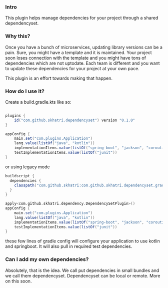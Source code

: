 ### Intro
This plugin helps manage dependencies for your project through a shared dependencyset.


### Why this?
Once you have a bunch of microservices, updating library versions can be a pain. Sure, you might have a template and it is maintained. Your project soon loses connection with the template and you might have tons of dependencies which are not uptodate. Each team is different and you want to update these dependencies for your project at your own pace.

This plugin is an effort towards making that happen.

### How do I use it?

Create a build.gradle.kts like so:

```gradle

plugins {
    id("com.github.skhatri.dependencyset") version "0.1.0"
}

appConfig {
    main.set("com.plugins.Application")
    lang.value(listOf("java", "kotlin"))
    implementationItems.value(listOf("spring-boot", "jackson", "coroutines", "kotlin"))
    testImplementationItems.value(listOf("junit"))
}
```

or using legacy mode


```gradle
buildscript {
  dependencies {
    classpath("com.github.skhatri:com.github.skhatri.dependencyset.gradle.plugin:0.1.0")
  }
}

apply<com.github.skhatri.dependency.DependencySetPlugin>()
appConfig {
    main.set("com.plugins.Application")
    lang.value(listOf("java", "kotlin"))
    implementationItems.value(listOf("spring-boot", "jackson", "coroutines", "kotlin"))
    testImplementationItems.value(listOf("junit"))
}
```


these few lines of gradle config will configure your application to use kotlin and springboot. It will also pull in required test dependencies.

### Can I add my own dependencies?

Absolutely, that is the idea. We call put dependencies in small bundles and we call them dependencyset. Dependencyset can be local or remote. More on this soon.



